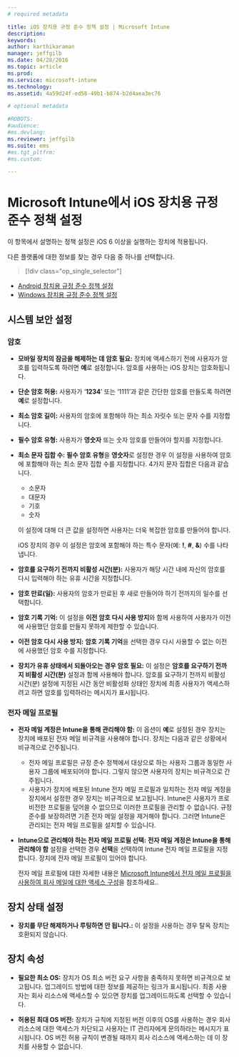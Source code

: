 ```yaml
---
# required metadata

title: iOS 장치용 규정 준수 정책 설정 | Microsoft Intune
description:
keywords:
author: karthikaraman
manager: jeffgilb
ms.date: 04/28/2016
ms.topic: article
ms.prod:
ms.service: microsoft-intune
ms.technology:
ms.assetid: 4a59d24f-ed58-49b1-b874-b2d4aea3ec76

# optional metadata

#ROBOTS:
#audience:
#ms.devlang:
ms.reviewer: jeffgilb
ms.suite: ems
#ms.tgt_pltfrm:
#ms.custom:

---
```



# Microsoft Intune에서 iOS 장치용 규정 준수 정책 설정

이 항목에서 설명하는 정책 설정은 iOS 6 이상을 실행하는 장치에 적용됩니다.

다른 플랫폼에 대한 정보를 찾는 경우 다음 중 하나를 선택합니다.
> [!div class="op_single_selector"]
- [Android 장치용 규정 준수 정책 설정](android-compliance-policy-settings-in-microsoft-intune.md)
- [Windows 장치용 규정 준수 정책 설정](windows-compliance-policy-settings-in-microsoft-intune.md)

## 시스템 보안 설정
### 암호
- **모바일 장치의 잠금을 해제하는 데 암호 필요:**    장치에 액세스하기 전에 사용자가 암호를 입력하도록 하려면 **예**로 
  설정합니다. 암호를 사용하는 iOS 장치는 암호화됩니다.

- **단순 암호 허용:**    사용자가 ‘**1234**’ 또는 ‘1111’과 같은
    간단한 암호를 만들도록 하려면
    **예**로 설정합니다.

-  **최소 암호 길이:**
  사용자의 암호에 포함해야 하는
   최소 자릿수 또는 문자 수를 지정합니다.
- **필수 암호 유형:** 사용자가
 **영숫자** 또는 숫자 암호를 만들어야 할지를 지정합니다.

- **최소 문자 집합 수:** **필수 암호 유형**을 
**영숫자**로 설정한 경우 이 설정을 사용하여 
암호에 포함해야 하는 최소 문자 집합 수를 지정합니다. 4가지 문자 집합은 다음과 같습니다.
  -   소문자
  -   대문자
  -   기호
  -   숫자

  이 설정에 대해 더 큰 값을 설정하면 사용자는 더욱 복잡한 암호를 만들어야 합니다.

  iOS 장치의 경우 이 설정은 암호에 포함해야 하는 특수 문자(예: **!**, **#**, **&amp;**) 수를 나타냅니다.
- **암호를 요구하기 전까지 비활성 시간(분):** 사용자가 해당 시간 내에 자신의 암호를 다시 입력해야 하는 유휴 시간을 지정합니다.

- **암호 만료(일):** 사용자의 암호가 만료된 후 
새로 만들어야 하기 전까지의 일수를 선택합니다.

- **암호 기록 기억:** 이 설정을 **이전 암호 다시 사용 방지**와 함께 사용하여 사용자가 
이전에 사용했던 암호를 만들지 못하게 제한할 수 있습니다.

- **이전 암호 다시 사용 방지:** **암호 기록 기억**을 선택한 경우 
다시 사용할 수 없는 이전에 사용했던 암호 수를 지정합니다.

- **장치가 유휴 상태에서 되돌아오는 경우 암호 필요:**
이 설정은 **암호를 요구하기 전까지 비활성 시간(분)** 설정과 함께 사용해야 합니다. 암호를 요구하기 전까지 비활성 시간(분) 설정에 
지정된 시간 동안 비활성화 상태인 장치에 최종 사용자가 액세스하려고 하면 암호를 입력하라는 메시지가 표시됩니다.

### 전자 메일 프로필
- **전자 메일 계정은 Intune을 통해 관리해야 함:** 이 옵션이 **예**로 설정된 경우 장치는 장치에 배포된 전자 메일 비규격을 사용해야 합니다. 장치는 다음과 같은 상황에서 비규격으로 간주됩니다.
  - 전자 메일 프로필은 규정 준수 정책에서 대상으로 하는 사용자 그룹과 동일한 사용자 그룹에 배포되어야 합니다. 그렇지 않으면 사용자의 장치는 비규격으로 간주됩니다.
  - 사용자가 장치에 배포된 Intune 전자 메일 프로필과 일치하는 전자 메일 계정을 장치에서 설정한 경우 장치는 비규격으로 보고됩니다. Intune은 사용자가 프로비전한 프로필을 덮어쓸 수 없으므로 
  이러한 프로필을 관리할 수 없습니다. 규정 준수를 보장하려면 
  기존 전자 메일 설정을 제거해야 합니다. 그러면 Intune은 관리되는 
  전자 메일 프로필을 설치할 수 있습니다.


- **Intune으로 관리해야 하는 전자 메일 프로필 선택:**
     **전자 메일 계정은 Intune을 통해 관리해야 함** 설정을 선택한 경우 
     **선택**을 선택하여 Intune 전자 메일 프로필을 지정합니다. 장치에 전자 메일 프로필이 있어야 합니다.

     전자 메일 프로필에 대한 자세한 내용은 [Microsoft Intune에서 전자 메일 프로필을 사용하여 회사 메일에
      대한 액세스 구성](configure-access-to-corporate-email-using-email-profiles-with-microsoft-intune.md)을 참조하세요..

## 장치 상태 설정

- **장치를 무단 해제하거나 루팅하면 안 됩니다.:** 이 설정을 사용하는 경우
탈옥 장치는 호환되지 않습니다.

##  장치 속성
- **필요한 최소 OS:** 장치가 OS 최소 
버전 요구 사항을 충족하지 못하면 비규격으로 보고됩니다.
업그레이드 방법에 대한 정보를 제공하는 링크가 표시됩니다. 최종 사용자는 회사 리소스에 액세스할 수 있으면 장치를 업그레이드하도록 선택할 수 있습니다.

- **허용된 최대 OS 버전:** 장치가 
규칙에 지정된 버전 이후의 OS를 사용하는 경우 회사 리소스에 대한 액세스가 차단되고 사용자는 IT 관리자에게 문의하라는 메시지가 표시됩니다. OS 버전 허용 규칙이 변경될 때까지 회사 리소스에 액세스하는 데 이 장치를 사용할 수 없습니다.


<!--HONumber=May16_HO1-->


